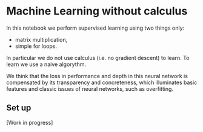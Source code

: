 # Machine Learning without calculus

In this notebook we perform supervised learning using two things only:

- matrix multiplication,
- simple for loops.

In particular we do not use calculus (i.e. no gradient descent) to learn. To learn we use a naive algorythm. 

We think that the loss in performance and depth in this neural network is compensated by its transparency and concreteness, which illuminates basic features and classic issues of neural networks, such as overfitting.


## Set up

[Work in progress]

